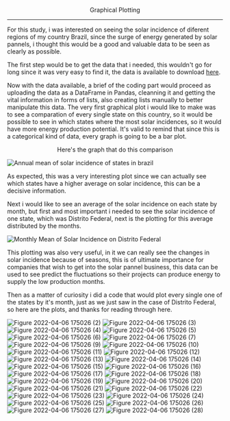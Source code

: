  <p align = 'center'> Graphical Plotting </p>

***


For this study, i was interested on seeing the solar incidence of diferent regions of my country Brazil, since the surge of energy generated by solar pannels, i thought this would be a good and valuable data to be seen as clearly as possible.

  
  The first step would be to get the data that i needed, this wouldn't go for long since it was very easy to find it, the data is available to download [here](http://labren.ccst.inpe.br/atlas_2017.html).
  
  
  Now with the data available, a brief of the coding part would proceed as uploading the data as a DataFrame in Pandas, cleanning it and getting the vital information in forms of lists, also creating lists manually to better manipulate this data. The very first graphical plot i would like to make was to see a comparation of every single state on this country, so it would be possible to see in which states where the most solar incidences, so it would have more energy production potential. It's valid to remind that since this is a categorical kind of data, every graph is going to be a bar plot.
  
  <p align = 'center'> Here's the graph that do this comparison</p>  
  
  ![Annual mean of solar incidence of states in brazil](https://user-images.githubusercontent.com/101594934/162072842-f69b7e14-18bd-4080-892f-5e91e46511d4.png)
  
  As expected, this was a very interesting plot since we can actually see which states have a higher average on solar incidence, this can be a decisive information.
  
  Next i would like to see an average of the solar incidence on each state by month, but first and most important i needed to see the solar incidence of one state, which was Distrito Federal, next is the plotting for this average distributed by the months.
    
![Monthly Mean of Solar Incidence on Distrito Federal](https://user-images.githubusercontent.com/101594934/162072852-71ae530c-b26c-4196-881b-0cc1111d2a8d.png)

This plotting was also very useful, in it we can really see the changes in solar incidence because of seasons, this is of ultimate importance for companies that wish to get into the solar pannel business, this data can be used to see predict the fluctuations so their projects can produce energy to supply the low production months.

Then as a matter of curiosity i did a code that would plot every single one of the states by it's month, just as we just saw in the case of Distrito Federal, so here are the plots, and thanks for reading through here.

![Figure 2022-04-06 175026 (2)](https://user-images.githubusercontent.com/101594934/162072886-77c32fe9-c4ab-470d-923b-5b1aaf586406.png)
![Figure 2022-04-06 175026 (3)](https://user-images.githubusercontent.com/101594934/162072889-855b1dd4-c671-499e-8579-09a4bb8bd476.png)
![Figure 2022-04-06 175026 (4)](https://user-images.githubusercontent.com/101594934/162072891-ba03a596-487c-4bbd-87c6-e711291ed8a4.png)
![Figure 2022-04-06 175026 (5)](https://user-images.githubusercontent.com/101594934/162072893-2c5ec193-0332-45d1-b9df-6408d8f0a255.png)
![Figure 2022-04-06 175026 (6)](https://user-images.githubusercontent.com/101594934/162072894-9557493e-8c85-48d9-b8e5-f1320cac5c41.png)
![Figure 2022-04-06 175026 (7)](https://user-images.githubusercontent.com/101594934/162072899-9f4c8a74-8a7d-419b-9dae-401e17d3347e.png)
![Figure 2022-04-06 175026 (9)](https://user-images.githubusercontent.com/101594934/162072905-42f91798-474f-4147-b1a2-fca2b6eaa951.png)
![Figure 2022-04-06 175026 (10)](https://user-images.githubusercontent.com/101594934/162072909-0a0e153d-936a-4aa1-aea9-2534a9678315.png)
![Figure 2022-04-06 175026 (11)](https://user-images.githubusercontent.com/101594934/162072911-f73f0a3e-fb7c-492f-be73-9e1023dfc27a.png)
![Figure 2022-04-06 175026 (12)](https://user-images.githubusercontent.com/101594934/162072913-7f0c1ce7-4ec0-465c-bb8d-4d2b7ff2a8ce.png)
![Figure 2022-04-06 175026 (13)](https://user-images.githubusercontent.com/101594934/162072916-68ae2635-2377-416a-a8ea-e3fbd239234b.png)
![Figure 2022-04-06 175026 (14)](https://user-images.githubusercontent.com/101594934/162072920-5fe0eddd-b2fc-4c9b-884b-6e51def7c013.png)
![Figure 2022-04-06 175026 (15)](https://user-images.githubusercontent.com/101594934/162072923-cd050dce-e594-4e08-9914-ad4ef49d02b3.png)
![Figure 2022-04-06 175026 (16)](https://user-images.githubusercontent.com/101594934/162072926-a0054eba-0249-44e4-b5aa-ed163e0e932c.png)
![Figure 2022-04-06 175026 (17)](https://user-images.githubusercontent.com/101594934/162072928-d071c97a-d29c-4781-ab78-1de6e4dbc610.png)
![Figure 2022-04-06 175026 (18)](https://user-images.githubusercontent.com/101594934/162072933-53fe4b80-bf55-40be-b6a5-ab7b874f75a3.png)
![Figure 2022-04-06 175026 (19)](https://user-images.githubusercontent.com/101594934/162072935-a36a935a-9219-40cf-87b2-c55dec4e0a79.png)
![Figure 2022-04-06 175026 (20)](https://user-images.githubusercontent.com/101594934/162072940-1365cd2b-5994-4338-ba97-f9ffab8ef532.png)
![Figure 2022-04-06 175026 (21)](https://user-images.githubusercontent.com/101594934/162072945-31c81183-6ede-4684-9f4d-c0ec03402c13.png)
![Figure 2022-04-06 175026 (22)](https://user-images.githubusercontent.com/101594934/162072948-c20faeed-2033-481f-a27c-3960c7e93846.png)
![Figure 2022-04-06 175026 (23)](https://user-images.githubusercontent.com/101594934/162072956-ce010151-8687-47a8-9cb8-20e2890e871d.png)
![Figure 2022-04-06 175026 (24)](https://user-images.githubusercontent.com/101594934/162072961-6d05bf27-4795-4286-921f-030aac57482a.png)
![Figure 2022-04-06 175026 (25)](https://user-images.githubusercontent.com/101594934/162072968-1ed813a7-b72f-42e3-bd22-a1f55fa8ea22.png)
![Figure 2022-04-06 175026 (26)](https://user-images.githubusercontent.com/101594934/162072972-ed40b5a5-ab9e-43b5-9660-4b94bb1bee24.png)
![Figure 2022-04-06 175026 (27)](https://user-images.githubusercontent.com/101594934/162072974-b26f683c-47e7-47b1-86f8-087e590c70bb.png)
![Figure 2022-04-06 175026 (28)](https://user-images.githubusercontent.com/101594934/162072979-dd016eb2-60a5-4667-9087-aa0512ae102c.png)

  

  

